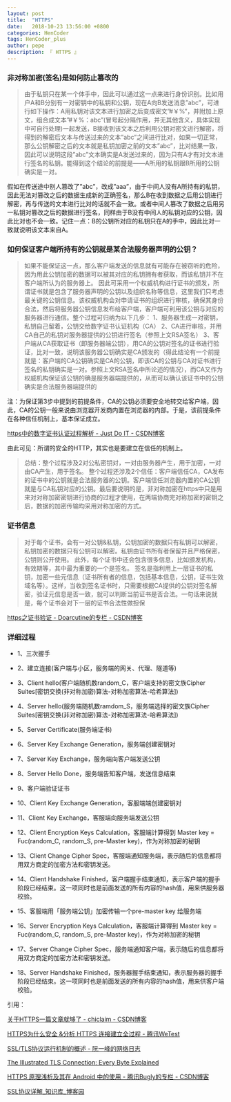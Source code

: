 ```yaml
---
layout: post
title:  "HTTPS"
date:   2018-10-23 13:56:00 +0800
categories: HenCoder
tags: HenCoder_plus
author: pepe
description: 『 HTTPS 』
---
```


### **非对称加密(签名)是如何防止篡改的**

> 由于私钥只在某一个体手中，因此可以通过这一点来进行身份识别。比如用户A和B分别有一对密钥中的私钥和公钥，现在A向B发送消息”abc”，可进行如下操作：A用私钥对该文本进行加密之后变成密文”#￥%”，并附加上原文，组合成文本”#￥%：abc”(冒号起分隔作用，并无其他含义，具体实现中可自行处理)一起发送，B接收到该文本之后利用公钥对密文进行解密，将得到的解密后文本与传送过来的文本”abc”之间进行比对，如果一切正常，那么公钥解密之后的文本就是私钥加密之前的文本”abc”，比对结果一致，因此可以说明这段”abc”文本确实是A发送过来的，因为只有A才有对文本进行签名的私钥。能得到这个结论的前提是——A所用的私钥跟B所用的公钥确实是一对。

假如在传送途中别人篡改了”abc”，改成”aaa”，由于中间人没有A所持有的私钥，因此无法对篡改之后的数据生成新的正确签名，那么B在收到数据之后用公钥进行解密，再与传送的文本进行比对的话就不会一致。或者中间人篡改了数据之后用另一私钥对篡改之后的数据进行签名，同样由于B没有中间人的私钥对应的公钥，因此比对也不会一致。记住一点：B的公钥所对应的私钥只在A的手中，因此比对一致就说明该文本来自A。



### **如何保证客户端所持有的公钥就是某合法服务器声明的公钥？**

> 如果不能保证这一点，那么客户端发送的信息就有可能存在被窃听的危险，因为用此公钥加密的数据可以被其对应的私钥拥有者获取，而该私钥并不在客户端所认为的服务器上。 
因此可采用一个权威机构进行证书的颁发，所谓证书就是包含了服务器声明的公钥以及组织名称等信息，这里我们只考虑最关键的公钥信息。该权威机构会对申请证书的组织进行审核，确保其身份合法，然后将服务器公钥信息发布给客户端，客户端可利用该公钥与对应的服务器进行通信。整个过程可归纳为以下几步： 
1、服务器生成一对密钥，私钥自己留着，公钥交给数字证书认证机构（CA） 
2、CA进行审核，并用CA自己的私钥对服务器提供的公钥进行签名（参照上文RSA签名） 
3、客户端从CA获取证书（即服务器端公钥），用CA的公钥对签名的证书进行验证，比对一致，说明该服务器公钥确实是CA颁发的（得此结论有一个前提就是：客户端的CA公钥确实是CA的公钥，即该CA的公钥与CA对证书进行签名的私钥确实是一对。参照上文RSA签名中所论述的情况），而CA又作为权威机构保证该公钥的确是服务器端提供的，从而可以确认该证书中的公钥确实是合法服务器端提供的

注：为保证第3步中提到的前提条件，CA的公钥必须要安全地转交给客户端，因此，CA的公钥一般来说由浏览器开发商内置在浏览器的内部。于是，该前提条件在各种信任机制上，基本保证成立。


[https中的数字证书认证过程解析 - Just Do IT - CSDN博客](https://blog.csdn.net/abinge317/article/details/51791856?utm_source=blogxgwz6)

由此可见：所谓的安全的HTTP，其实也是要建立在信任的机制上。

> 总结：整个过程涉及2对公私密钥对，一对由服务器产生，用于加密，一对由CA产生，用于签名。 
整个过程还涉及2个信任：客户端信任CA，CA发布的证书中的公钥就是合法服务器的公钥。客户端信任浏览器内置的CA公钥就是与CA私钥对应的公钥。最后要说明的是，非对称加密在https中只是用来对对称加密密钥进行协商的过程才使用，在两端协商完对称加密的密钥之后，数据的加密传输均采用对称加密的方式。

### **证书信息**

> 对于每个证书，会有一对公钥&私钥，公钥加密的数据只有私钥可以解密，私钥加密的数据只有公钥可以解密。私钥由证书所有者保留并且严格保密，公钥则公开使用。 
此外，每个证书中还会包含很多信息，比如颁发机构，有效期等，其中最为重要的一个是签名。 
签名是指利用上一层证书的私钥，加密一些元信息（证书所有者的信息，包括基本信息，公钥，证书生效域名等）。这样，当收到签名证书时，只需要根据CA提供的公钥对签名解密，验证元信息是否一致，就可以判断当前证书是否合法。一句话来说就是，每个证书会对下一层的证书合法性做担保 

[https之证书验证 - Doarcutine的专栏 - CSDN博客](https://blog.csdn.net/u012852986/article/details/78873387?utm_source=blogxgwz0)

### **详细过程**

* 1、三次握手

* 2、建立连接(客户端与小区，服务端的网关、代理、隧道等)

* 3、Client hello(客户端随机数random_C，客户端支持的密文族Cipher Suites[密钥交换(非对称加密)算法-对称加密算法-哈希算法])

* 4、Server hello(服务端随机数ramdom_S，服务端选择的密文族Cipher Suites[密钥交换(非对称加密)算法-对称加密算法-哈希算法])

* 5、Server Certificate(服务端证书)

* 6、Server Key Exchange Generation，服务端创建密钥对

* 7、Server Key Exchange，服务端向客户端发送公钥

* 8、Server Hello Done，服务端告知客户端，发送信息结束

* 9、客户端验证证书

* 10、Client Key Exchange Generation，客服端端创建密钥对

* 11、Client Key Exchange，客服端向服务端发送公钥

* 12、Client Encryption Keys Calculation，客服端计算得到 Master key = Fuc(random_C, random_S, pre-Master key)，作为对称加密的秘钥

* 13、Client Change Cipher Spec，客服端通知服务端，表示随后的信息都将用双方商定的加密方法和密钥发送。

* 14、Client Handshake Finished，客户端握手结束通知，表示客户端的握手阶段已经结束。这一项同时也是前面发送的所有内容的hash值，用来供服务器校验。

* 15、客服端用「服务端公钥」加密传输一个pre-master key 给服务端

* 16、Server Encryption Keys Calculation，客服端计算得到 Master key = Fuc(random_C, random_S, pre-Master key)，作为对称加密的秘钥

* 17、Server Change Cipher Spec，服务端通知客户端，表示随后的信息都将用双方商定的加密方法和密钥发送。

* 18、Server Handshake Finished，服务器握手结束通知，表示服务器的握手阶段已经结束。这一项同时也是前面发送的所有内容的hash值，用来供客户端校验。


引用：

[关于HTTPS一篇文章就够了 - chiclaim - CSDN博客](https://blog.csdn.net/johnny901114/article/details/54754921?utm_source=blogxgwz3)

[HTTPS为什么安全 &分析 HTTPS 连接建立全过程 - 腾讯WeTest](https://wetest.qq.com/lab/view/110.html)

[SSL/TLS协议运行机制的概述 - 阮一峰的网络日志](http://www.ruanyifeng.com/blog/2014/02/ssl_tls.html)

[The Illustrated TLS Connection: Every Byte Explained](https://tls.ulfheim.net/)

[HTTPS 原理浅析及其在 Android 中的使用 - 腾讯Bugly的专栏 - CSDN博客](https://blog.csdn.net/tencent_bugly/article/details/72626127)

[SSL协议详解_知识库_博客园](https://kb.cnblogs.com/page/162080/)